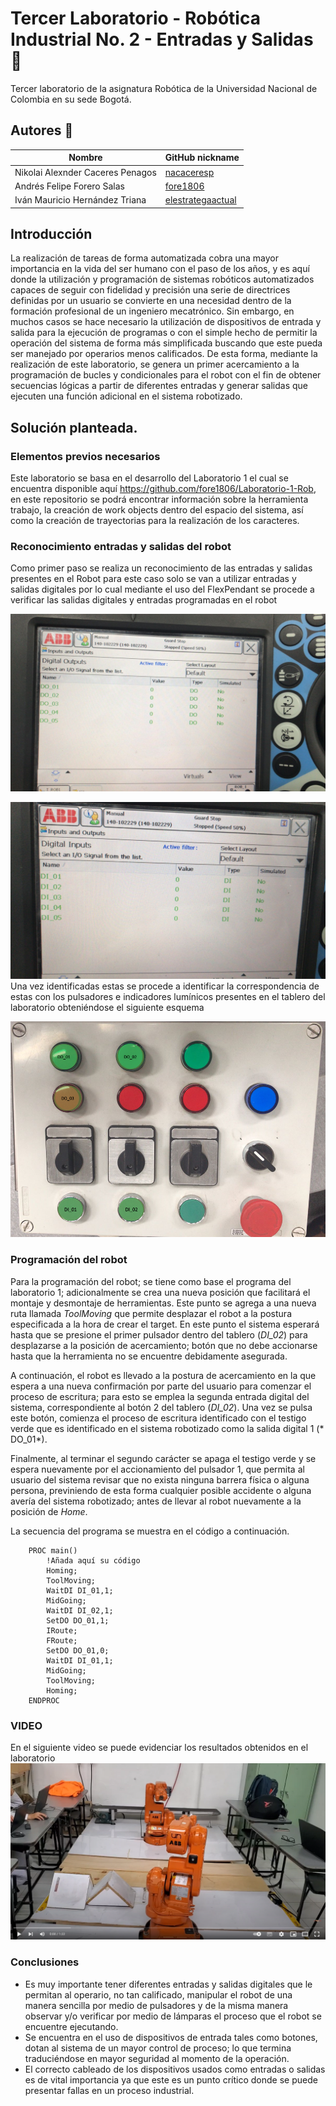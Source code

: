 # Tercer Laboratorio - Robótica Industrial No. 2 - Entradas y Salidas :robot: 
 
Tercer laboratorio de la asignatura Robótica de la Universidad Nacional de Colombia en su sede Bogotá. 
 
## Autores :busts_in_silhouette: 
 
|              Nombre              |GitHub nickname| 
|----------------------------------|---------------| 
| Nikolai Alexnder Caceres Penagos |[nacaceresp](https://github.com/nacaceresp)| 
|    Andrés Felipe Forero Salas    |[fore1806](https://github.com/fore1806)| 
| Iván Mauricio Hernández Triana   |[elestrategaactual](https://github.com/elestrategaactual)| 
 
## Introducción 
La realización de tareas de forma automatizada cobra una mayor importancia en la vida del ser humano con el paso de los años, y es aquí donde la utilización y programación de sistemas robóticos automatizados capaces de seguir con fidelidad y precisión una serie de directrices definidas por un usuario se convierte en una necesidad dentro de la formación profesional de un ingeniero mecatrónico. Sin embargo, en muchos casos se hace necesario la utilización de dispositivos de entrada y salida para la ejecución de programas o con el simple hecho de permitir la operación del sistema de forma más simplificada buscando que este pueda ser manejado por operarios menos calificados. De esta forma, mediante la realización de este laboratorio, se genera un primer acercamiento a la programación de bucles y condicionales para el robot con el fin de obtener secuencias lógicas a partir de diferentes entradas y generar salidas que ejecuten una función adicional en el sistema robotizado. 
 
## Solución planteada. 
 
### Elementos previos necesarios 
Este laboratorio se basa en el desarrollo del Laboratorio 1 el cual se encuentra disponible aquí https://github.com/fore1806/Laboratorio-1-Rob, en este repositorio se podrá encontrar información sobre la herramienta trabajo, la creación de work objects dentro del espacio del sistema, así como la creación de trayectorias para la realización de los caracteres. 
 
### Reconocimiento entradas y salidas del robot 
Como primer paso se realiza un reconocimiento de las entradas y salidas presentes en el Robot para este caso solo se van a utilizar entradas y salidas digitales por lo cual mediante el uso del FlexPendant se procede a verificar las salidas digitales y entradas programadas en el robot 

 

![](https://github.com/fore1806/Laboratorio-3-Rob/blob/master/Imagenes/Salidas%20Digitales%20Robot%201%20LAB_SIR.jpeg) 
 
 ![](https://github.com/fore1806/Laboratorio-3-Rob/blob/master/Imagenes/Entradas%20Digitales%20Robot%201%20LAB_SIR.jpeg) 
Una vez identificadas estas se procede a identificar la correspondencia de estas con los pulsadores e indicadores lumínicos presentes en el tablero del laboratorio obteniéndose el siguiente esquema 
 

 ![](https://github.com/fore1806/Laboratorio-3-Rob/blob/master/Imagenes/Tablero_I-O_LAB_SIR.png) 
 
 
### Programación del robot 
 
Para la programación del robot; se tiene como base el programa del laboratorio 1; adicionalmente se crea una nueva posición que facilitará el montaje y desmontaje de herramientas. Este punto se agrega a una nueva ruta llamada *ToolMoving* que permite desplazar el robot a la postura especificada a la hora de crear el target. En este punto el sistema esperará hasta que se presione el primer pulsador dentro del tablero (*DI_02*) para desplazarse a la posición de acercamiento; botón que no debe accionarse hasta que la herramienta no se encuentre debidamente asegurada.  
 
A continuación, el robot es llevado a la postura de acercamiento en la que espera a una nueva confirmación por parte del usuario para comenzar el proceso de escritura; para esto se emplea la segunda entrada digital del sistema, correspondiente al botón 2 del tablero (*DI_02*). Una vez se pulsa este botón, comienza el proceso de escritura identificado con el testigo verde que es identificado en el sistema robotizado como la salida digital 1 (* DO_01*). 
 
Finalmente, al terminar el segundo carácter se apaga el testigo verde y se espera nuevamente por el accionamiento del pulsador 1, que permita al usuario del sistema revisar que no exista ninguna barrera física o alguna persona, previniendo de esta forma cualquier posible accidente o alguna avería del sistema robotizado; antes de llevar al robot nuevamente a la posición de *Home*. 
 
La secuencia del programa se muestra en el código a continuación. 
 
```AMPL 
    PROC main() 
        !Añada aquí su código 
        Homing; 
        ToolMoving; 
        WaitDI DI_01,1; 
        MidGoing; 
        WaitDI DI_02,1; 
        SetDO DO_01,1; 
        IRoute; 
        FRoute; 
        SetDO DO_01,0; 
        WaitDI DI_01,1; 
        MidGoing; 
        ToolMoving; 
        Homing; 
    ENDPROC 
``` 
 
 
### VIDEO 
En el siguiente video se puede evidenciar los resultados obtenidos en el laboratorio 
[![Alt text](https://github.com/fore1806/Laboratorio-3-Rob/blob/master/Imagenes/Imagen%20Video.png)](https://www.youtube.com/watch?v=FElJ00nn7_k) 
 
### Conclusiones 
 
 
-   Es muy importante tener diferentes entradas y salidas digitales que le permitan al operario, no tan calificado, manipular el robot de una manera sencilla por medio de pulsadores y de la misma manera observar y/o verificar por medio de lámparas el proceso que el robot se encuentre ejecutando. 
-   Se encuentra en el uso de dispositivos de entrada tales como botones, dotan al sistema de un mayor control de proceso; lo que termina traduciéndose en mayor seguridad al momento de la operación. 
-   El correcto cableado de los dispositivos usados como entradas o salidas es de vital importancia ya que este es un punto crítico donde se puede presentar fallas en un proceso industrial. 

